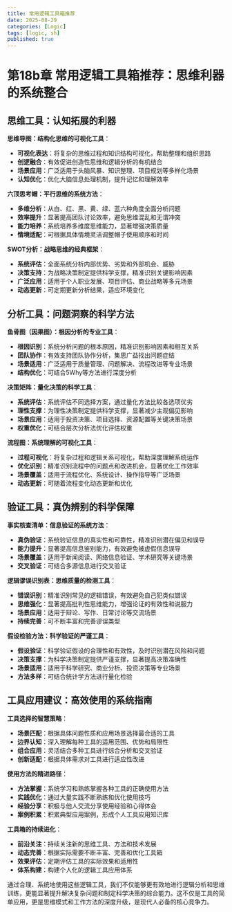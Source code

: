 ```yaml
---
title: 常用逻辑工具箱推荐
date: 2025-08-29
categories: [Logic]
tags: [logic, sh]
published: true
---
```


# 第18b章 常用逻辑工具箱推荐：思维利器的系统整合

## 思维工具：认知拓展的利器

**思维导图：结构化思维的可视化工具**：
- **可视化表达**：将复杂的思维过程和知识结构可视化，帮助整理和组织思路
- **创逻融合**：有效促进创造性思维和逻辑分析的有机结合
- **场景应用**：广泛适用于头脑风暴、知识整理、项目规划等多样化场景
- **认知优化**：优化大脑信息处理机制，提升记忆和理解效率

**六顶思考帽：平行思维的系统方法**：
- **多维分析**：从白、红、黑、黄、绿、蓝六种角度全面分析问题
- **效率提升**：显著提高团队讨论效率，避免思维混乱和无谓冲突
- **能力培养**：系统培养多维度思维能力，显著增强决策质量
- **情境适配**：可根据具体情境灵活调整帽子使用顺序和时间

**SWOT分析：战略思维的经典框架**：
- **系统评估**：全面系统分析内部优势、劣势和外部机会、威胁
- **决策支持**：为战略决策制定提供科学支撑，精准识别关键影响因素
- **广泛应用**：适用于个人职业发展、项目评估、商业战略等多元场景
- **动态更新**：可定期更新分析结果，适应环境变化

## 分析工具：问题洞察的科学方法

**鱼骨图（因果图）：根因分析的专业工具**：
- **根因识别**：系统分析问题的根本原因，精准识别影响因素和相互关系
- **团队协作**：有效支持团队协作分析，集思广益找出问题症结
- **场景适用**：广泛适用于质量管理、问题解决、流程改进等专业场景
- **结构优化**：可结合5Why等方法进行深度分析

**决策矩阵：量化决策的科学工具**：
- **系统评估**：系统评估不同选择方案，通过量化方法比较各选项优劣
- **理性支撑**：为理性决策制定提供科学支撑，显著减少主观偏见影响
- **场景应用**：适用于投资决策、项目选择、资源配置等关键决策场景
- **权重优化**：可结合层次分析法优化评估权重

**流程图：系统理解的可视化工具**：
- **过程可视化**：将复杂过程和逻辑关系可视化，帮助深度理解系统运作
- **优化识别**：精准识别流程中的问题点和改进机会，显著优化工作效率
- **场景覆盖**：适用于流程优化、系统设计、操作指导等广泛场景
- **动态更新**：可随着流程变化动态更新和优化

## 验证工具：真伪辨别的科学保障

**事实核查清单：信息验证的系统方法**：
- **真伪验证**：系统验证信息的真实性和可靠性，精准识别潜在偏见和误导
- **能力提升**：显著提高信息鉴别能力，有效避免被虚假信息误导
- **场景覆盖**：适用于新闻阅读、网络信息验证、学术研究等关键场景
- **交叉验证**：可结合多源信息进行交叉验证

**逻辑谬误识别表：思维质量的检测工具**：
- **错误识别**：精准识别常见的逻辑错误，有效避免自己犯类似错误
- **思维强化**：显著提高批判性思维能力，增强论证的有效性和说服力
- **场景应用**：适用于辩论、写作、日常讨论等交流场景
- **持续完善**：可不断丰富和完善谬误类型

**假设检验方法：科学验证的严谨工具**：
- **假设验证**：科学验证假设的合理性和有效性，及时识别潜在风险和问题
- **决策支撑**：为科学决策制定提供严谨支撑，显著提高决策准确性
- **场景适用**：适用于科学研究、商业分析、投资决策等专业场景
- **方法多样**：可结合统计学方法进行量化检验

## 工具应用建议：高效使用的系统指南

**工具选择的智慧策略**：
- **场景匹配**：根据具体问题性质和应用场景选择最合适的工具
- **边界认知**：深入理解每种工具的适用范围、优势和局限性
- **组合应用**：灵活结合多种工具进行综合分析和交叉验证
- **创新适配**：根据具体需求对工具进行适应性改进

**使用方法的精进路径**：
- **方法掌握**：系统学习和熟练掌握各种工具的正确使用方法
- **实践优化**：通过大量实践不断熟练和优化使用技巧
- **经验分享**：积极与他人交流分享使用经验和心得体会
- **案例积累**：积累典型应用案例，形成个人工具应用知识库

**工具箱的持续进化**：
- **前沿关注**：持续关注新的思维工具、方法和技术发展
- **动态完善**：根据实际需要不断丰富、完善和优化工具箱
- **效果评估**：定期评估工具的实际效果和适用性
- **体系构建**：构建个人化的逻辑工具应用体系

通过合理、系统地使用这些逻辑工具，我们不仅能够更有效地进行逻辑分析和思维训练，更能显著提升解决复杂问题和制定科学决策的综合能力。这不仅是工具的简单应用，更是思维模式和工作方法的深度升级，是现代人必备的核心竞争力。